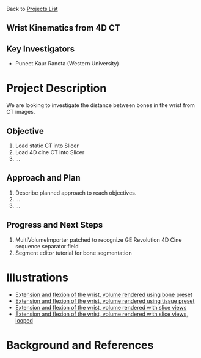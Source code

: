 Back to [Projects List](../../README.md#ProjectsList)

## Wrist Kinematics from 4D CT

## Key Investigators
- Puneet Kaur Ranota (Western University) 

# Project Description
We are looking to investigate the distance between bones in the wrist from CT images.

## Objective
1. Load static CT into Slicer
1. Load 4D cine CT into Slicer
1. ...

## Approach and Plan

1. Describe planned approach to reach objectives.
1. ...
1. ...

## Progress and Next Steps

1. MultiVolumeImporter patched to recognize GE Revolution 4D Cine sequence separator field
1. Segment editor tutorial for bone segmentation

# Illustrations

* [Extension and flexion of the wrist, volume rendered using bone preset](Media/ExtensionFlexion_CTBone.mp4)
* [Extension and flexion of the wrist, volume rendered using tissue preset](Media/ExtensionFlexion_CTTissue.mp4)
* [Extension and flexion of the wrist, volume rendered with slice views](Media/ExtensionFlexion_CTTissue_4up.mp4)
* [Extension and flexion of the wrist, volume rendered with slice views, looped](Media/ExtensionFlexion_CTTissue_4up_loop.mp4)

# Background and References

<!--Use this space for information that may help people better understand your project, like links to papers, source code, or data.

- Source code: https://github.com/YourUser/YourRepository
- Documentation: https://link.to.docs
- Test data: https://link.to.test.data
-->
